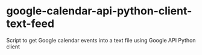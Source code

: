 # google-calendar-api-python-client-text-feed
Script to get Google calendar events into a text file using Google API Python client
